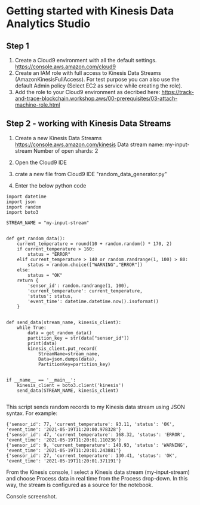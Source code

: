# Getting started with Kinesis Data Analytics Studio

## Step 1
1. Create a Cloud9 environment with all the default settings. https://console.aws.amazon.com/cloud9
2. Create an IAM role with full access to Kinesis Data Streams (AmazonKinesisFullAccess). For test purpose you can also use the default Admin policy (Select EC2 as service while creating the role).
3. Add the role to your Cloud9 environment as decribed here: https://track-and-trace-blockchain.workshop.aws/00-prerequisites/03-attach-machine-role.html

## Step 2 - working with Kinesis Data Streams
1. Create a new Kinesis Data Streams https://console.aws.amazon.com/kinesis
Data stream name: my-input-stream
Number of open shards: 2

2. Open the Cloud9 IDE
3. crate a new file from Cloud9 IDE "random_data_generator.py"
4. Enter the below python code

```
import datetime
import json
import random
import boto3

STREAM_NAME = "my-input-stream"


def get_random_data():
    current_temperature = round(10 + random.random() * 170, 2)
    if current_temperature > 160:
        status = "ERROR"
    elif current_temperature > 140 or random.randrange(1, 100) > 80:
        status = random.choice(["WARNING","ERROR"])
    else:
        status = "OK"
    return {
        'sensor_id': random.randrange(1, 100),
        'current_temperature': current_temperature,
        'status': status,
        'event_time': datetime.datetime.now().isoformat()
    }


def send_data(stream_name, kinesis_client):
    while True:
        data = get_random_data()
        partition_key = str(data["sensor_id"])
        print(data)
        kinesis_client.put_record(
            StreamName=stream_name,
            Data=json.dumps(data),
            PartitionKey=partition_key)


if __name__ == '__main__':
    kinesis_client = boto3.client('kinesis')
    send_data(STREAM_NAME, kinesis_client)
    
```

This script sends random records to my Kinesis data stream using JSON syntax. For example:
```
{'sensor_id': 77, 'current_temperature': 93.11, 'status': 'OK', 'event_time': '2021-05-19T11:20:00.978328'}
{'sensor_id': 47, 'current_temperature': 168.32, 'status': 'ERROR', 'event_time': '2021-05-19T11:20:01.110236'}
{'sensor_id': 9, 'current_temperature': 140.93, 'status': 'WARNING', 'event_time': '2021-05-19T11:20:01.243881'}
{'sensor_id': 27, 'current_temperature': 130.41, 'status': 'OK', 'event_time': '2021-05-19T11:20:01.371191'}
```
From the Kinesis console, I select a Kinesis data stream (my-input-stream) and choose Process data in real time from the Process drop-down. In this way, the stream is configured as a source for the notebook.

Console screenshot.
